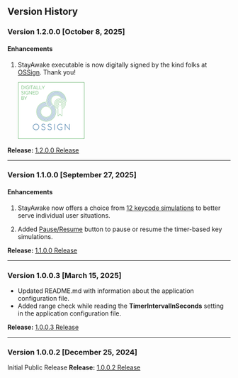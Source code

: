 ## Version History

### Version 1.2.0.0 [October 8, 2025]

#### Enhancements


1. StayAwake executable is now digitally signed by the kind folks at [OSSign](https://ossign.org). Thank you!

   <a title="OSSign - Code Signing for Open Source" href="https://www.ossign.org"><img style=" width:150px; height:128px;" src="images/OSSign.png"/></a>

**Release:** [1.2.0.0 Release](https://github.com/shriprem/StayAwake/releases/tag/v1.2.0.0)

---

### Version 1.1.0.0 [September 27, 2025]

#### Enhancements
1. StayAwake now offers a choice from [12 keycode simulations](https://github.com/shriprem/StayAwake?tab=readme-ov-file#key-simulation-options) to better serve individual user situations.

2. Added [Pause/Resume](https://github.com/shriprem/StayAwake?tab=readme-ov-file#pause-button) button to pause or resume the timer-based key simulations.


**Release:** [1.1.0.0 Release](https://github.com/shriprem/StayAwake/releases/tag/v1.1.0.0)

---

### Version 1.0.0.3 [March 15, 2025]
* Updated README.md with information about the application configuration file.
* Added range check while reading the **TimerIntervalInSeconds** setting in the application configuration file.

**Release:** [1.0.0.3 Release](https://github.com/shriprem/StayAwake/releases/tag/v1.0.0.3)

---

### Version 1.0.0.2 [December 25, 2024]
Initial Public Release
**Release:** [1.0.0.2 Release](https://github.com/shriprem/StayAwake/releases/tag/v1.0.0.2)

